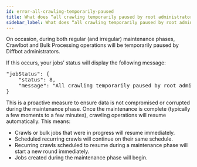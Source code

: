 ```yaml
---
id: error-all-crawling-temporarily-paused
title: What does “all crawling temporarily paused by root administrator…” mean?
sidebar_label: What does “all crawling temporarily paused by root administrator…” mean?
---
```


<div class="entry-content">
		<p>On occasion, during both regular (and irregular) maintenance phases, Crawlbot and Bulk Processing operations will be temporarily paused by Diffbot administrators.</p>
<p>If this occurs, your jobs’ status will display the following message:</p>
<pre>"jobStatus": {
    "status": 8,
    "message": "All crawling temporarily paused by root administrator for maintenance."
}</pre>
<p>This is a proactive measure to ensure data is not compromised or corrupted during the maintenance phase. Once the maintenance is complete (typically a few moments to a few minutes), crawling operations will resume automatically. This means:</p>
<ul>
<li>Crawls or bulk jobs that were in progress will resume immediately.</li>
<li>Scheduled recurring crawls will continue on their same schedule.</li>
<li>Recurring crawls scheduled to resume during a maintenance phase will start a new round immediately.</li>
<li>Jobs created during the maintenance phase will begin.</li>
</ul>
			</div>
